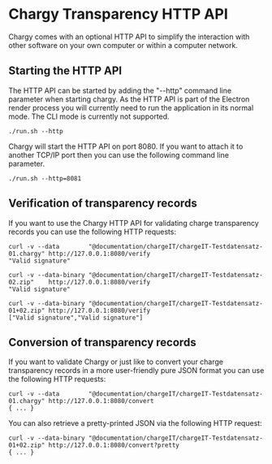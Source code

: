 # Chargy Transparency HTTP API

Chargy comes with an optional HTTP API to simplify the interaction with other software on your own computer or within a computer network.

## Starting the HTTP API

The HTTP API can be started by adding the "--http" command line parameter when starting chargy. As the HTTP API is part of the Electron render process you will currently need to run the application in its normal mode. The CLI mode is currently not supported.
```
./run.sh --http
```

Chargy will start the HTTP API on port 8080. If you want to attach it to another TCP/IP port then you can use the following command line parameter.
```
./run.sh --http=8081
```

## Verification of transparency records

If you want to use the Chargy HTTP API for validating charge transparency records you can use the following HTTP requests:
```
curl -v --data        "@documentation/chargeIT/chargeIT-Testdatensatz-01.chargy" http://127.0.0.1:8080/verify
"Valid signature"

curl -v --data-binary "@documentation/chargeIT/chargeIT-Testdatensatz-02.zip"    http://127.0.0.1:8080/verify
"Valid signature"

curl -v --data-binary "@documentation/chargeIT/chargeIT-Testdatensatz-01+02.zip" http://127.0.0.1:8080/verify
["Valid signature","Valid signature"]
```

## Conversion of transparency records

If you want to validate Chargy or just like to convert your charge transparency records in a more user-friendly pure JSON format you can use the following HTTP requests:
```
curl -v --data        "@documentation/chargeIT/chargeIT-Testdatensatz-01.chargy" http://127.0.0.1:8080/convert
{ ... }
```

You can also retrieve a pretty-printed JSON via the following HTTP request:
```
curl -v --data-binary "@documentation/chargeIT/chargeIT-Testdatensatz-01+02.zip" http://127.0.0.1:8080/convert?pretty
{ ... }
```
